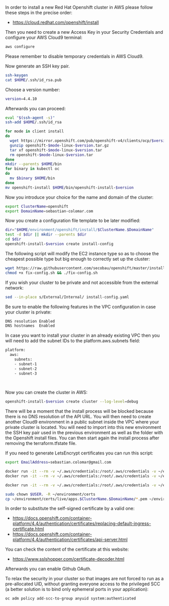 In order to install a new Red Hat Openshift cluster in AWS please follow these steps in the precise order:
* https://cloud.redhat.com/openshift/install

Then you need to create a new Access Key in your Security Credentials and configure your AWS Cloud9 terminal:
```bash
aws configure


```
Please remember to disable temporary credentials in AWS Cloud9.

Now generate an SSH key pair.
```bash
ssh-keygen
cat $HOME/.ssh/id_rsa.pub


```
Choose a version number:
```bash
version=4.4.10


```
Afterwards you can proceed:
```bash
eval "$(ssh-agent -s)"
ssh-add $HOME/.ssh/id_rsa

for mode in client install
do
  wget https://mirror.openshift.com/pub/openshift-v4/clients/ocp/$version/openshift-$mode-linux-$version.tar.gz
  gunzip openshift-$mode-linux-$version.tar.gz
  tar xf openshift-$mode-linux-$version.tar
  rm openshift-$mode-linux-$version.tar
done
mkdir --parents $HOME/bin
for binary in kubectl oc
do
  mv $binary $HOME/bin
done
mv openshift-install $HOME/bin/openshift-install-$version


```
Now you introduce your choice for the name and domain of the cluster:
```bash
export ClusterName=openshift
export DomainName=sebastian-colomar.com


```
Now you create a configuration file template to be later modified:
```bash
dir="$HOME/environment/openshift/install/$ClusterName.$DomainName"
test -d $dir || mkdir --parents $dir
cd $dir
openshift-install-$version create install-config


```
The following script will modify the EC2 instance type so as to choose the cheapest possible type but big enough to correctly set up the cluster:
```bash
wget https://raw.githubusercontent.com/secobau/openshift/master/install/fix-config.sh
chmod +x fix-config.sh && ./fix-config.sh


```
If you wish your cluster to be private and not accessible from the external network:
```bash
sed --in-place s/External/Internal/ install-config.yaml


```
Be sure to enable the following features in the VPC configuration in case your cluster is private:
```bash
DNS resolution Enabled
DNS hostnames  Enabled


```
In case you want to install your cluster in an already existing VPC then you will need to add the subnet IDs to the platform.aws.subnets field:
```bash
platform:
  aws:
    subnets: 
    - subnet-1
    - subnet-2
    - subnet-3
    
    
```    
Now you can create the cluster in AWS:
```BASH
openshift-install-$version create cluster --log-level=debug


```
There will be a moment that the install process will be blocked because there is no DNS resolution of the API URL. 
You will then need to create another Cloud9 environment in a public subnet inside the VPC where your private cluster is located.
You will need to import into this new environment the SSH key pair used in the previous environment as well as the folder with the Openshift install files.
You can then start again the install process after removing the terraform.tfstate file.

If you need to generate LetsEncrypt certificates you can run this script:
```bash
export EmailAddress=sebastian.colomar@gmail.com

docker run -it --rm -v ~/.aws/credentials:/root/.aws/credentials -v ~/environment/certs:/etc/letsencrypt certbot/dns-route53 certonly -n --dns-route53 --agree-tos --email $EmailAddress -d *.apps.$ClusterName.$DomainName
docker run -it --rm -v ~/.aws/credentials:/root/.aws/credentials -v ~/environment/certs:/etc/letsencrypt certbot/dns-route53 certonly -n --dns-route53 --agree-tos --email $EmailAddress -d *.$ClusterName.$DomainName

docker run -it --rm -v ~/.aws/credentials:/root/.aws/credentials -v ~/environment/certs:/etc/letsencrypt certbot/dns-route53 certificates

sudo chown $USER. -R ~/environment/certs
cp ~/environment/certs/live/apps.$ClusterName.$DomainName/*.pem ~/environment/openshift/install/$ClusterName.$DomainName/tls/


```
In order to substitute the self-signed certificate by a valid one:
* https://docs.openshift.com/container-platform/4.4/authentication/certificates/replacing-default-ingress-certificate.html
* https://docs.openshift.com/container-platform/4.4/authentication/certificates/api-server.html

You can check the content of the certificate at this website:
* https://www.sslshopper.com/certificate-decoder.html

Afterwards you can enable Github OAuth.

To relax the security in your cluster so that images are not forced to run as a pre-allocated UID, without granting everyone access to the privileged SCC (a better solution is to bind only ephemeral ports in your application):
```bash
oc adm policy add-scc-to-group anyuid system:authenticated


```
